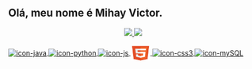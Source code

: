 ## Olá, meu nome é Mihay Victor.

<div align="center">
  <a href="https://github.com/KyuHayato">
  <img height="160em" src="https://github-readme-stats.vercel.app/api?username=mihayvictor&show_icons=true&theme=tokyonight&include_all_commits=true&count_private=true"/>
  <img height="150em" src="https://github-readme-stats.vercel.app/api/top-langs/?username=mihayvictor&layout=compact&langs_count=10&theme=tokyonight"/>
</div>
<div style="display: inline_block"><br>
  <img align="center" alt="icon-java" height="30" width="40"  
    src="https://cdn.jsdelivr.net/gh/devicons/devicon@latest/icons/java/java-original.svg"/>
  <img align="center" alt="icon-python" height="30" width="40"     
    src="https://cdn.jsdelivr.net/gh/devicons/devicon@latest/icons/python/python-original.svg" />
  <img align="center" alt="icon-js" height="30" width="40"         
    src="https://cdn.jsdelivr.net/gh/devicons/devicon@latest/icons/javascript/javascript-original.svg" />
  <img align="center" alt="icon-HTML5" height="30" width="40"       
    src="https://raw.githubusercontent.com/devicons/devicon/master/icons/html5/html5-original.svg">
  <img align="center" alt="icon-css3" height="30" width="40" 
    src="https://cdn.jsdelivr.net/gh/devicons/devicon@latest/icons/css3/css3-original.svg" />
  <img align="center" alt="icon-mySQL" height="45" width="55" 
    src="https://cdn.jsdelivr.net/gh/devicons/devicon@latest/icons/mysql/mysql-original-wordmark.svg" />
          
